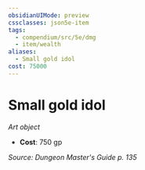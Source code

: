 ```yaml
---
obsidianUIMode: preview
cssclasses: json5e-item
tags:
  - compendium/src/5e/dmg
  - item/wealth
aliases:
  - Small gold idol
cost: 75000
---
```

# Small gold idol
*Art object*  

- **Cost**: 750 gp

*Source: Dungeon Master's Guide p. 135*
